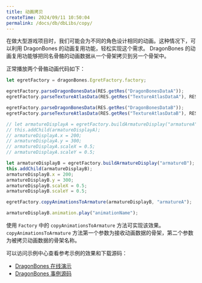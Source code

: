 ```yaml
---
title: 动画拷贝
createTime: 2024/09/11 10:50:04
permalink: /docs/db/dbLibs/copy/
---
```

在做大型游戏项目时，我们可能会为不同的角色设计相同的动画。这种情况下，可以利用 DragonBones 的动画复用功能，轻松实现这个需求。
DragonBones 的动画复用功能够把同名骨骼的动画数据从一个骨架拷贝到另一个骨架中。

正常播放两个骨骼动画代码如下：

~~~javascript
let egretFactory = dragonBones.EgretFactory.factory;

egretFactory.parseDragonBonesData(RES.getRes("DragonBonesDataA"));
egretFactory.parseTextureAtlasData(RES.getRes("TextureAtlasDataA"), RES.getRes("TextureAtlasA"));

egretFactory.parseDragonBonesData(RES.getRes("DragonBonesDataB"));
egretFactory.parseTextureAtlasData(RES.getRes("TextureAtlasDataB"), RES.getRes("TextureAtlasB"));

// let armatureDisplayA = egretFactory.buildArmatureDisplay("armatureA");
// this.addChild(armatureDisplayA);
// armatureDisplayA.x = 200;
// armatureDisplayA.y = 300;
// armatureDisplayA.scaleX = 0.5;
// armatureDisplayA.scaleY = 0.5;

let armatureDisplayB = egretFactory.buildArmatureDisplay("armatureB");
this.addChild(armatureDisplayB);
armatureDisplayB.x = 200;
armatureDisplayB.y = 300;
armatureDisplayB.scaleX = 0.5;
armatureDisplayB.scaleY = 0.5;

egretFactory.copyAnimationsToArmature(armatureDisplayB, "armatureA");

armatureDisplayB.animation.play("animationName");
~~~

使用 `Factory` 中的 `copyAnimationsToArmature` 方法可实现该效果。
`copyAnimationsToArmature` 方法第一个参数为接收动画数据的骨架，第二个参数为被拷贝动画数据的骨架名称。

可以访问示例中心查看参考示例的效果和下载源码：
* [DragonBones 在线演示](http://www.dragonbones.com/demo/egret/animation_copy_test/index.html)
* [DragonBones 事例源码](https://github.com/DragonBones/DragonBonesJS/blob/master/Egret/Demos/src/demo/AnimationCopyTest.ts)
